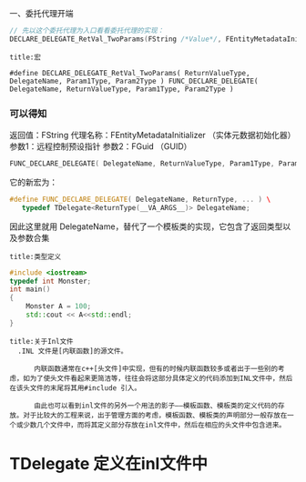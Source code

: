 一、委托代理开端
```C++
// 先以这个委托代理为入口看看委托代理的实现：
DECLARE_DELEGATE_RetVal_TwoParams(FString /*Value*/, FEntityMetadataInitializer, URemoteControlPreset* /*Preset*/, const FGuid& /*EntityId*/);
```

```ad-note
title:宏
```
```
#define DECLARE_DELEGATE_RetVal_TwoParams( ReturnValueType, DelegateName, Param1Type, Param2Type ) FUNC_DECLARE_DELEGATE( DelegateName, ReturnValueType, Param1Type, Param2Type )
```

### 可以得知 
返回值：FString 
代理名称：FEntityMetadataInitializer （实体元数据初始化器）
参数1：远程控制预设指针
参数2：FGuid  （GUID）

```C++
FUNC_DECLARE_DELEGATE( DelegateName, ReturnValueType, Param1Type, Param2Type )
```

它的新宏为：
```C++
#define FUNC_DECLARE_DELEGATE( DelegateName, ReturnType, ... ) \  
   typedef TDelegate<ReturnType(__VA_ARGS__)> DelegateName;
```

因此这里就用 DelegateName，替代了一个模板类的实现，它包含了返回类型以及参数合集

```ad-note
title:类型定义
```
```C++ 
#include <iostream>
typedef int Monster;
int main()
{
    Monster A = 100;
    std::cout << A<<std::endl;
}

```

```ad-note
title:关于Inl文件
  .INL 文件是[内联函数]的源文件。

      内联函数通常在c++[头文件]中实现，但有的时候内联函数较多或者出于一些别的考虑，如为了使头文件看起来更简洁等，往往会将这部分具体定义的代码添加到INL文件中，然后在该头文件的末尾将其用#include 引入。

      由此也可以看到inl文件的另外一个用法的影子——模板函数、模板类的定义代码的存放。对于比较大的工程来说，出于管理方面的考虑，模板函数、模板类的声明部分一般存放在一个或少数几个文件中，而将其定义部分存放在inl文件中，然后在相应的头文件中包含进来。
```


# TDelegate 定义在inl文件中

